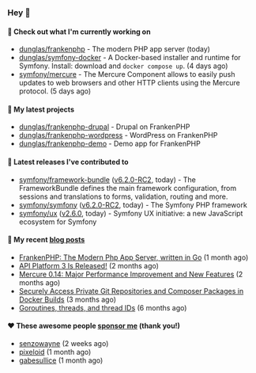 ### Hey 👋

#### 👷 Check out what I'm currently working on

- [dunglas/frankenphp](https://github.com/dunglas/frankenphp) - The modern PHP app server (today)
- [dunglas/symfony-docker](https://github.com/dunglas/symfony-docker) - A Docker-based installer and runtime for Symfony. Install: download and `docker compose up`. (4 days ago)
- [symfony/mercure](https://github.com/symfony/mercure) - The Mercure Component allows to easily push updates to web browsers and other HTTP clients using the Mercure protocol. (5 days ago)

#### 🌱 My latest projects

- [dunglas/frankenphp-drupal](https://github.com/dunglas/frankenphp-drupal) - Drupal on FrankenPHP
- [dunglas/frankenphp-wordpress](https://github.com/dunglas/frankenphp-wordpress) - WordPress on FrankenPHP
- [dunglas/frankenphp-demo](https://github.com/dunglas/frankenphp-demo) - Demo app for FrankenPHP

#### 🔭 Latest releases I've contributed to

- [symfony/framework-bundle](https://github.com/symfony/framework-bundle) ([v6.2.0-RC2](https://github.com/symfony/framework-bundle/releases/tag/v6.2.0-RC2), today) - The FrameworkBundle defines the main framework configuration, from sessions and translations to forms, validation, routing and more.
- [symfony/symfony](https://github.com/symfony/symfony) ([v6.2.0-RC2](https://github.com/symfony/symfony/releases/tag/v6.2.0-RC2), today) - The Symfony PHP framework
- [symfony/ux](https://github.com/symfony/ux) ([v2.6.0](https://github.com/symfony/ux/releases/tag/v2.6.0), today) - Symfony UX initiative: a new JavaScript ecosystem for Symfony

#### 📜 My recent [blog posts](https://dunglas.fr)

- [FrankenPHP: The Modern Php App Server, written in Go](https://dunglas.dev/2022/10/frankenphp-the-modern-php-app-server-written-in-go/) (1 month ago)
- [API Platform 3 Is Released!](https://dunglas.dev/2022/09/api-platform-3-is-released/) (2 months ago)
- [Mercure 0.14: Major Performance Improvement and New Features](https://dunglas.dev/2022/09/mercure-0-14/) (2 months ago)
- [Securely Access Private Git Repositories and Composer Packages in Docker Builds](https://dunglas.dev/2022/08/securely-access-private-git-repositories-and-composer-packages-in-docker-builds/) (3 months ago)
- [Goroutines, threads, and thread IDs](https://dunglas.dev/2022/05/goroutines-threads-and-thread-ids/) (6 months ago)

#### ❤️ These awesome people [sponsor me](https://github.com/sponsors/dunglas) (thank you!)

- [senzowayne](https://github.com/senzowayne) (2 weeks ago)
- [pixeloid](https://github.com/pixeloid) (1 month ago)
- [gabesullice](https://github.com/gabesullice) (1 month ago)
